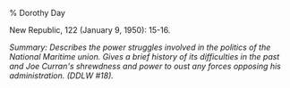 % Dorothy Day

New Republic, 122 (January 9, 1950): 15-16.

*Summary: Describes the power struggles involved in the politics of the
National Maritime union. Gives a brief history of its difficulties in
the past and Joe Curran's shrewdness and power to oust any forces
opposing his administration. (DDLW \#18).*


